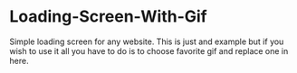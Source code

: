 # Loading-Screen-With-Gif

Simple loading screen for any website. This is just and example but if you wish to use it all you have to do is to choose favorite gif and replace one in here.

